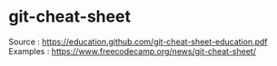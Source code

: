 # git-cheat-sheet
Source : https://education.github.com/git-cheat-sheet-education.pdf
Examples : https://www.freecodecamp.org/news/git-cheat-sheet/


